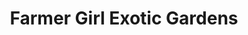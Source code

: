 ---
title: "Farmer Girl Exotic Gardens"
url: /rehoboth-beach/farmer-girl-exotic-gardens/
shop: Garten-Center
---